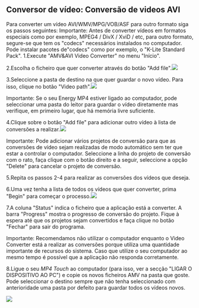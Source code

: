 ## Conversor de vídeo: Conversão de videos AVI

Para converter um vídeo AVI/WMV/MPG/VOB/ASF para outro formato siga os passos seguintes:
Importante: Antes de converter vídeos em formatos especiais como por exemplo, MPEG4 / DivX / XviD / etc, para outro formato, segure-se que tem os "codecs" necessários instalados no computador.
Pode instalar pacotes de"codecs" como por exemplo, o "K-Lite Standard Pack".
1.Execute "AMV&AVI Video Converter" no menu "Início".

2.Escolha o ficheiro que quer converter através do botão "Add file".![](http://static.energysistem.com/images/manuals/42644/57f27d6086cd8.jpg)
  
3.Seleccione a pasta de destino na que quer guardar o novo vídeo. Para isso, clique no
botão "Video path".![](http://static.energysistem.com/images/manuals/42644/57f27d484a061.jpg)

Importante: Se o seu Energy MP4 estiver ligado ao computador, pode seleccionar uma pasta do leitor para guardar o vídeo diretamente mas verifique, em primeiro lugar, que há memória livre suficiente.

4.Clique sobre o botão "Add file" para adicionar outro vídeo à lista de conversões a realizar.![](http://static.energysistem.com/images/manuals/42644/57f27d6086cd8.jpg)

Importante: Pode adicionar vários projetos de conversão para que as conversões de vídeo sejam realizadas de modo automático sem ter que estar a controlar o computador. Seleccione a linha do projeto de conversão com o rato, faça clique com o botão direito e a seguir, seleccione a opção "Delete" para cancelar o projeto de conversão.

5.Repita os passos 2-4 para realizar as conversões dos vídeos que deseja.

6.Uma vez tenha a lista de todos os vídeos que quer converter, prima "Begin" para começar o processo.![](http://static.energysistem.com/images/manuals/42644/57f27d397319f.jpg)

7.A coluna "Status" indica o ficheiro que a aplicação está a converter. A barra "Progress" mostra o progresso de conversão do projeto. Fique à espera até que os projetos sejam convertidos e faça clique no botão "Fechar" para sair do programa.

Importante: Recomendamos não utilizar o computador enquanto o Video Converter está a realizar as conversões porque utiliza uma quantidade importante de recursos do sistema. Caso que utilize o seu computador ao mesmo tempo é possível que a aplicação não responda corretamente.

8.Ligue o seu *MP4 Touch* ao computador (para isso, ver a secção "LIGAR O DISPOSITIVO AO PC") e copie os novos ficheiros AMV na pasta que goste. Pode seleccionar o destino sempre que não tenha seleccionado com anterioridade uma pasta por defeito para guardar todos os vídeos novos.

 ![](http://static.energysistem.com/images/manuals/42644/57f27d71d7f08.jpg)
